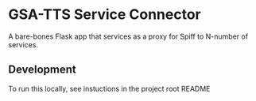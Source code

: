 # GSA-TTS Service Connector
A bare-bones Flask app that services as a proxy for Spiff to N-number of services. 

## Development

To run this locally, see instuctions in the project root README

